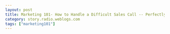 ```yaml
---
layout: post
title: Marketing 101- How to Handle a Difficult Sales Call -- Perfectly!
category: story.radio.weblogs.com
tags: ["marketing101"]
---
```

<head>
<meta http-equiv="Content-Type" content="text/html; charset=UTF-8">
    <meta http-equiv="Expires" content="Mon, 01 Jan 1990 01:00:00 GMT">
    <title>Marketing 101: How to Handle a Difficult Sales Call -- Perfectly!</title>
    <style type="text/css">
      body {
        margin-top: 0px;
        margin-left: 0px;
        margin-right: 0px;
        margin-bottom: 0px;
        }

      body, td, p {
        font-family: verdana, sans-serif;
        font-size: 90%;
        }

      h2 { 
        font-family: Verdana, Arial, Helvetica, sans-serif; font-size: 24px; font-weight: bold
        }
      .header {
        font-family: Verdana, Arial, Helvetica, sans-serif; font-size: 40px; font-weight: bold
        }
      .realsmall {
        font-family: Verdana, Arial, Helvetica, sans-serif; font-size: 9px;
        }
      .small {
        font-family: Verdana, Arial, Helvetica, sans-serif; font-size: 10px;
        }
      </style>
    </head>

| 

 |

| ![](http://radio.weblogs.com/0103807/images/trans60x60.gif)  
 | Last updated: 6/16/2002; 10:21:40 AM  
 | ![](http://radio.weblogs.com/0103807/images/trans60x60.gif) |

| ![](http://radio.weblogs.com/0103807/images/trans60x1.gif)  
 | 

<font size="+3"><b><a href="http://radio.weblogs.com/0103807/" style="color:black; text-decoration:none">The FuzzyBlog!</a></b></font>  
_Marketing 101. Consulting 101. PHP Consulting. Random geeky stuff. I Blog Therefore I Am._

<font size="+1"><b>Marketing 101: How to Handle a Difficult Sales Call -- Perfectly!</b></font>

Like a lot people out there today, I download and install **a lot** of software.&nbsp; I think that sometimes a week doesn't go by when I don't download something new.&nbsp; And, yes, the vendors do ask for phone numbers sometime.&nbsp; Perhaps surprisingly to you, I don't always lie about.&nbsp; Any kind of person to person interaction gives a chance to learn something new.&nbsp; Also, when you work from, with cats, you don't always get the "socialization" that you might want.&nbsp; Anyway...&nbsp; Today I got a sales call from someone and they handled it **perfectly**.&nbsp; Honest to god -- perfectly.&nbsp;

So here's what happened.&nbsp; The phone rings and it was a David Leonard from Starbase, [www.starbase.com](http://www.starbase.com).&nbsp; I had downloaded CodeWright, a very, very powerful editor, about a week ago and he wanted to know how it was going.&nbsp; I won't say that I was rude but I will say that I was a bit harsh i.e. "I'm an ex-user from 5 or 6 years ago and I can't see what's been updated.&nbsp; It doesn't do X, Y, Z."&nbsp; David could have very easily said something like "Maybe the product isn't for you.&nbsp; Thanks for you time", hung up, and then thought "Fool!".&nbsp; He didn't.&nbsp; What he did was very simple but it worked.&nbsp; He did this:

1. He said something like (paraphrased, he did a much better job) "Well, CodeWright is a really powerful product, I think we do what you need, can I conference in a support person to assist?".&nbsp; I said "Sure".   
2. Tom Berkemeier from support got on the line immediately and, using the same gentle approach, pointed out that **every single one** of my objections was actually handled in the software.&nbsp; Do this, Do that, etc.&nbsp; And, even better, he was just as helpful and polite as David.   
3. At the end of the call David gave me all the contact info so I can get more assistance if I need it.

End result -- will I buy the product?&nbsp; I'm not certain but I now know that it does everything I need from an editor&nbsp;editor (open binary files, open files \> 600 megabytes in size (no, that's not a typo and yes, it does work), support PHP coloring, save to FTP servers, committ to CVS, etc).&nbsp;

David did an outstanding job -- he took a difficult customer, recognized that more technical assistance was needed, got it promptly, made sure my questions were answered and then put me in control for follow up.&nbsp;

This is a model to follow for your own sales calls.

And if You're Really Geeky: Here's the coolest feature I've seen yet in an editor -- Code Meeting, a peer to peer multi user IM session for reviewing code in groups.

Recommended.

 ![](http://www.fuzzygroup.com/images/trackers/rt_0103807_story_marketing101.gif)

  
  

<script language="JavaScript" type="text/javascript"><!--
	var imageUrl = "http://subhonker6.userland.com/weblogStats/count.gif";
	var imageTag = "<img src=\"" + imageUrl + "?group=radio1&usernum=103807&referer=" + escape (document.referrer) + "\" height=\"1\" width=\"1\">";
	document.write (imageTag);
	//--></script>

 | ![](http://radio.weblogs.com/0103807/images/trans60x1.gif)  
 |
| ![](http://radio.weblogs.com/0103807/images/trans60x60.gif)  
 | Copyright 2002 © The FuzzyStuff  
 | ![](http://radio.weblogs.com/0103807/images/trans60x60.gif)  
 |

